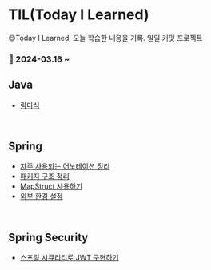 # TIL(Today I Learned)

😊Today I Learned, 오늘 학습한 내용을 기록. 일일 커밋 프로젝트

### 🎊 2024-03.16 ~

## Java

- [람다식](./Java/람다식.md)

<br />

## Spring

- [자주 사용되는 어노테이션 정리](./Spring/basic/자주%20사용되는%20어노테이션%20정리.md)
- [패키지 구조 정리](./Spring/basic/패키지%20구조%20정리.md)
- [MapStruct 사용하기](./Spring/라이브러리/MapStructur%20사용1.md)
- [외부 환경 설정](./Spring/basic/환경%20설정.md)

<br />

## Spring Security

- [스프링 시큐리티로 JWT 구현하기](./Spring/시큐리티/스프링%20시큐리티로%20JWT%20구현하기.md)
